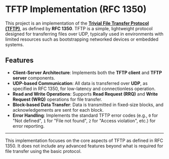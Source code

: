 # TFTP Implementation (RFC 1350)

This project is an implementation of the **[Trivial File Transfer Protocol (TFTP)](https://tools.ietf.org/html/rfc1350)**, as defined by **RFC 1350**. TFTP is a simple, lightweight protocol designed for transferring files over UDP, typically used in environments with limited resources such as bootstrapping networked devices or embedded systems.

## Features

- **Client-Server Architecture**: Implements both the **TFTP client** and **TFTP server** components.
- **UDP-based Communication**: All data is transferred over **UDP**, as specified in RFC 1350, for low-latency and connectionless operation.
- **Read and Write Operations**: Supports **Read Request (RRQ)** and **Write Request (WRQ)** operations for file transfer.
- **Block-based Data Transfer**: Data is transmitted in fixed-size blocks, and acknowledgements are sent for each block.
- **Error Handling**: Implements the standard TFTP error codes (e.g., `0` for "Not defined", `1` for "File not found", `2` for "Access violation", etc.) for error reporting.

---

This implementation focuses on the core aspects of TFTP as defined in RFC 1350. It does not include any advanced features beyond what is required for file transfer using the basic protocol.


